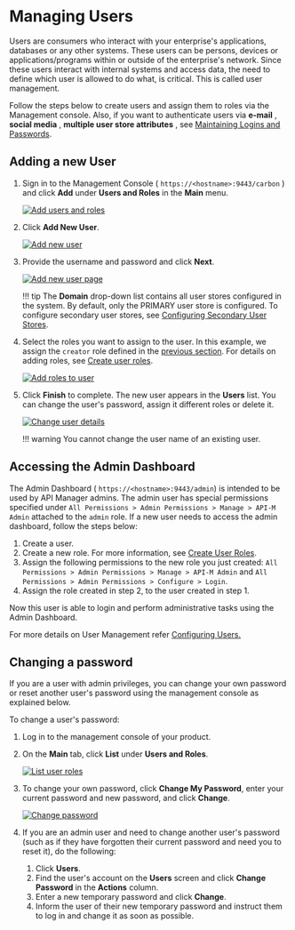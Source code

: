 # Managing Users

Users are consumers who interact with your enterprise's applications, databases or any other systems. These users can be persons, devices or applications/programs within or outside of the enterprise's network. Since these users interact with internal systems and access data, the need to define which user is allowed to do what, is critical. This is called user management.

Follow the steps below to create users and assign them to roles via the Management console. Also, if you want to authenticate users via **e-mail** , **social media** , **multiple user store attributes** , see [Maintaining Logins and Passwords]({{base_path}}/install-and-setup/setup/security/logins-and-passwords/maintaining-logins-and-passwords/#maintaining-logins-and-passwords).

## Adding a new User

1.  Sign in to the Management Console ( `https://<hostname>:9443/carbon` ) and click **Add** under **Users and Roles** in the **Main** menu.

    [![Add users and roles]({{base_path}}/assets/img/administer/add-users-and-roles.png)]({{base_path}}/assets/img/administer/add-users-and-roles.png)   
    
2.  Click **Add New User**.

    [![Add new user]({{base_path}}/assets/img/administer/add-new-user.png)]({{base_path}}/assets/img/administer/add-new-user.png)

3.  Provide the username and password and click **Next**.

    [![Add new user page]({{base_path}}/assets/img/administer/add-new-user-page.png)]({{base_path}}/assets/img/administer/add-new-user-page.png)

    !!! tip
            The **Domain** drop-down list contains all user stores configured in the system. By default, only the PRIMARY user store is configured. To configure secondary user stores, see [Configuring Secondary User Stores]({{base_path}}/administer/product-administration/managing-users-and-roles/managing-user-stores/configuring-secondary-user-stores/).

4.  Select the roles you want to assign to the user. In this example, we assign the `creator` role defined in the [previous section]({{base_path}}/administer/managing-users-and-roles/managing-user-roles). For details on adding roles, see [Create user roles]({{base_path}}/administer/managing-users-and-roles/managing-user-roles/#create-user-roles).

    [![Add roles to user]({{base_path}}/assets/img/administer/add-roles-to-user.png)]({{base_path}}/assets/img/administer/add-roles-to-user.png)

5.  Click **Finish** to complete.
    The new user appears in the **Users** list. You can change the user's password, assign it different roles or delete it.

    [![Change user details]({{base_path}}/assets/img/administer/change-user-details.png)]({{base_path}}/assets/img/administer/change-user-details.png)

    !!! warning
        You cannot change the user name of an existing user.

## Accessing the Admin Dashboard

The Admin Dashboard ( `https://<hostname>:9443/admin`) is intended to be used by API Manager admins. The admin user has special permissions specified under `All Permissions > Admin Permissions > Manage > API-M Admin` attached to the `admin` role. If a new user needs to access the admin dashboard, follow the steps below:

1.  Create a user.
2.  Create a new role. For more information, see [Create User Roles]({{base_path}}/administer/managing-users-and-roles/managing-user-roles/#create-user-roles).
3.  Assign the following permissions to the new role you just created: `All Permissions > Admin Permissions > Manage > API-M Admin` and `All Permissions > Admin Permissions > Configure > Login`.
4.  Assign the role created in step 2, to the user created in step 1.

Now this user is able to login and perform administrative tasks using the Admin Dashboard.

For more details on User Management refer [Configuring Users.](https://is.docs.wso2.com/en/5.10.0/learn/configuring-users/)

## Changing a password

If you are a user with admin privileges, you can change your own password or reset another user's password using the management console as explained below.

To change a user's password:

1. Log in to the management console of your product.
2. On the **Main** tab, click **List** under **Users and Roles**.

    [![List user roles]({{base_path}}/assets/img/administer/list-user-roles.png)]({{base_path}}/assets/img/administer/list-user-roles.png)

3. To change your own password, click **Change My Password**, enter your current password and new password, and click **Change**.

    [![Change password]({{base_path}}/assets/img/administer/change-password.png)]({{base_path}}/assets/img/administer/change-password.png)

4. If you are an admin user and need to  change another user's password (such as if they have forgotten their current password and need you to reset it), do the following:
    1. Click **Users**.
    2. Find the user's account on the **Users** screen and click **Change Password** in the **Actions** column.
    3. Enter a new temporary password and click **Change**.
    4. Inform the user of their new temporary password and instruct them to log in and change it as soon as possible.
